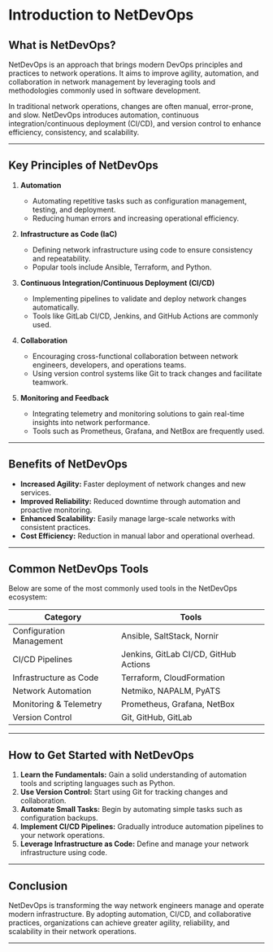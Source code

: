 # Introduction to NetDevOps

## What is NetDevOps?

NetDevOps is an approach that brings modern DevOps principles and practices to network operations. It aims to improve agility, automation, and collaboration in network management by leveraging tools and methodologies commonly used in software development.

In traditional network operations, changes are often manual, error-prone, and slow. NetDevOps introduces automation, continuous integration/continuous deployment (CI/CD), and version control to enhance efficiency, consistency, and scalability.

---

## Key Principles of NetDevOps

1. **Automation**  
   - Automating repetitive tasks such as configuration management, testing, and deployment.
   - Reducing human errors and increasing operational efficiency.

2. **Infrastructure as Code (IaC)**  
   - Defining network infrastructure using code to ensure consistency and repeatability.
   - Popular tools include Ansible, Terraform, and Python.

3. **Continuous Integration/Continuous Deployment (CI/CD)**  
   - Implementing pipelines to validate and deploy network changes automatically.
   - Tools like GitLab CI/CD, Jenkins, and GitHub Actions are commonly used.

4. **Collaboration**  
   - Encouraging cross-functional collaboration between network engineers, developers, and operations teams.
   - Using version control systems like Git to track changes and facilitate teamwork.

5. **Monitoring and Feedback**  
   - Integrating telemetry and monitoring solutions to gain real-time insights into network performance.
   - Tools such as Prometheus, Grafana, and NetBox are frequently used.

---

## Benefits of NetDevOps

- **Increased Agility:** Faster deployment of network changes and new services.
- **Improved Reliability:** Reduced downtime through automation and proactive monitoring.
- **Enhanced Scalability:** Easily manage large-scale networks with consistent practices.
- **Cost Efficiency:** Reduction in manual labor and operational overhead.

---

## Common NetDevOps Tools

Below are some of the most commonly used tools in the NetDevOps ecosystem:

| Category               | Tools                                    |
|-----------------------|-----------------------------------------|
| Configuration Management | Ansible, SaltStack, Nornir               |
| CI/CD Pipelines         | Jenkins, GitLab CI/CD, GitHub Actions    |
| Infrastructure as Code  | Terraform, CloudFormation               |
| Network Automation     | Netmiko, NAPALM, PyATS                   |
| Monitoring & Telemetry  | Prometheus, Grafana, NetBox              |
| Version Control        | Git, GitHub, GitLab                      |

---

## How to Get Started with NetDevOps

1. **Learn the Fundamentals:** Gain a solid understanding of automation tools and scripting languages such as Python.
2. **Use Version Control:** Start using Git for tracking changes and collaboration.
3. **Automate Small Tasks:** Begin by automating simple tasks such as configuration backups.
4. **Implement CI/CD Pipelines:** Gradually introduce automation pipelines to your network operations.
5. **Leverage Infrastructure as Code:** Define and manage your network infrastructure using code.

---

## Conclusion

NetDevOps is transforming the way network engineers manage and operate modern infrastructure. By adopting automation, CI/CD, and collaborative practices, organizations can achieve greater agility, reliability, and scalability in their network operations.

---

